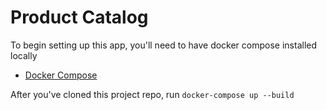 # Product Catalog

To begin setting up this app, you'll need to have docker compose installed locally
- [Docker Compose](https://docs.docker.com/compose/install/)

After you've cloned this project repo, run
``` docker-compose up --build ```